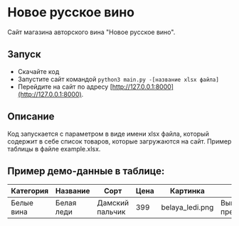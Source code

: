 # Новое русское вино

Сайт магазина авторского вина "Новое русское вино".

## Запуск

- Скачайте код
- Запустите сайт командой `python3 main.py -[название xlsx файла]`
- Перейдите на сайт по адресу [http://127.0.0.1:8000](http://127.0.0.1:8000).

## Описание

Код запускается с параметром в виде имени xlsx файла, который содержит в себе
список товаров, которые загружаются на сайт.
Пример таблицы в файле example.xlsx.

## Пример демо-данные в таблице:

Категория | Название | Сорт | Цена | Картинка | Акция
----------|----------|------|------|----------|-------
Белые вина|Белая леди|Дамский пальчик|399|belaya_ledi.png|Выгодное предложение

